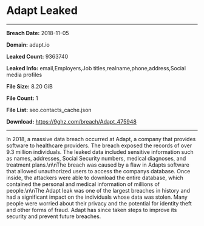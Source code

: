 # Adapt Leaked

------------
**Breach Date:** 2018-11-05

**Domain:** adapt.io

**Leaked Count:** 9363740

**Leaked Info:** email,Employers,Job titles,realname,phone,address,Social media profiles

**File Size:** 8.20 GiB

**File Count:** 1

**File List:** seo.contacts_cache.json

**Download:** https://9ghz.com/breach/Adapt_475948

------------
In 2018, a massive data breach occurred at Adapt, a company that provides software to healthcare providers. The breach exposed the records of over 9.3 million individuals. The leaked data included sensitive information such as names, addresses, Social Security numbers, medical diagnoses, and treatment plans.\n\nThe breach was caused by a flaw in Adapts software that allowed unauthorized users to access the companys database. Once inside, the attackers were able to download the entire database, which contained the personal and medical information of millions of people.\n\nThe Adapt leak was one of the largest breaches in history and had a significant impact on the individuals whose data was stolen. Many people were worried about their privacy and the potential for identity theft and other forms of fraud. Adapt has since taken steps to improve its security and prevent future breaches.
